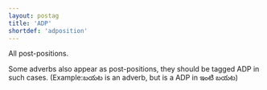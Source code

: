 ```yaml
---
layout: postag
title: 'ADP'
shortdef: 'adposition'
---
```


All post-positions. 

Some adverbs also appear as post-positions, they should be tagged ADP in such cases. (Example:బయట is an adverb, but is a ADP in ఇంటి బయట) 

